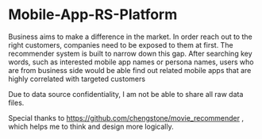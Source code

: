 # Mobile-App-RS-Platform

Business aims to make a difference in the market. In order reach out to the right customers, companies need to be exposed to them at first. 
The recommender system is built to narrow down this gap. After searching key words, such as interested mobile app names or persona names, 
users who are from business side would be able find out related mobile apps that are highly correlated with targeted customers

Due to data source confidentiality, I am not be able to share all raw data files. 

Special thanks to https://github.com/chengstone/movie_recommender , which helps me to think and design more logically.
